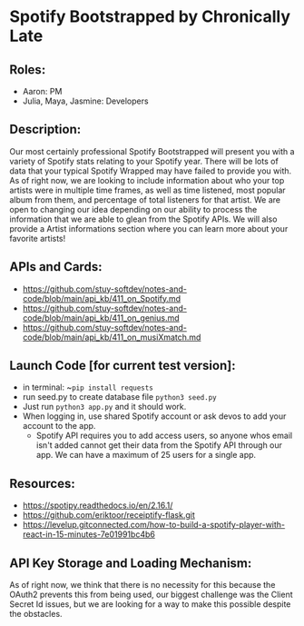 # Spotify Bootstrapped by Chronically Late

## Roles:
- Aaron: PM
- Julia, Maya, Jasmine: Developers

## Description:
Our most certainly professional Spotify Bootstrapped will present you with a variety of Spotify stats relating to your Spotify year. There will be lots of data that your typical Spotify Wrapped may have failed to provide you with. As of right now, we are looking to include information about who your top artists were in multiple time frames, as well as time listened, most popular album from them, and percentage of total listeners for that artist. We are open to changing our idea depending on our ability to process the information that we are able to glean from the Spotify APIs. We will also provide a Artist informations section where you can learn more about your favorite artists! 

## APIs and Cards:
- https://github.com/stuy-softdev/notes-and-code/blob/main/api_kb/411_on_Spotify.md
- https://github.com/stuy-softdev/notes-and-code/blob/main/api_kb/411_on_genius.md
- https://github.com/stuy-softdev/notes-and-code/blob/main/api_kb/411_on_musiXmatch.md

## Launch Code [for current test version]:
- in terminal: ~```pip install requests```
- run seed.py to create database file
  ```python3 seed.py```
- Just run ```python3 app.py``` and it should work.
- When logging in, use shared Spotify account or ask devos to add your account to the app.
  - Spotify API requires you to add access users, so anyone whos email isn't added cannot get their data from the Spotify API through our app. We can have a maximum of 25 users for a single app.

## Resources:
- https://spotipy.readthedocs.io/en/2.16.1/
- https://github.com/eriktoor/receiptify-flask.git
- https://levelup.gitconnected.com/how-to-build-a-spotify-player-with-react-in-15-minutes-7e01991bc4b6

## API Key Storage and Loading Mechanism:
 As of right now, we think that there is no necessity for this because the OAuth2 prevents this from being used, our biggest challenge was the Client Secret Id issues, but we are looking for a way to make this possible despite the obstacles.
